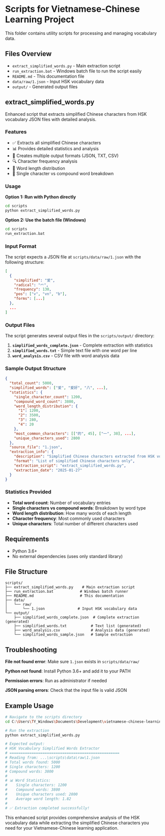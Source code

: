 # Scripts for Vietnamese-Chinese Learning Project

This folder contains utility scripts for processing and managing vocabulary data.

## Files Overview

- `extract_simplified_words.py` - Main extraction script
- `run_extraction.bat` - Windows batch file to run the script easily
- `README.md` - This documentation file
- `data/raw/1.json` - Input HSK vocabulary data
- `output/` - Generated output files

## extract_simplified_words.py

Enhanced script that extracts simplified Chinese characters from HSK vocabulary JSON files with detailed analysis.

### Features

- ✅ Extracts all simplified Chinese characters
- 📊 Provides detailed statistics and analysis
- 📁 Creates multiple output formats (JSON, TXT, CSV)
- 🔍 Character frequency analysis
- 📏 Word length distribution
- 🎯 Single character vs compound word breakdown

### Usage

**Option 1: Run with Python directly**
```bash
cd scripts
python extract_simplified_words.py
```

**Option 2: Use the batch file (Windows)**
```bash
cd scripts
run_extraction.bat
```

### Input Format

The script expects a JSON file at `scripts/data/raw/1.json` with the following structure:

```json
[
  {
    "simplified": "爱",
    "radical": "爫",
    "frequency": 130,
    "pos": ["v", "vn", "b"],
    "forms": [...]
  },
  ...
]
```

### Output Files

The script generates several output files in the `scripts/output/` directory:

1. **`simplified_words_complete.json`** - Complete extraction with statistics
2. **`simplified_words.txt`** - Simple text file with one word per line
3. **`word_analysis.csv`** - CSV file with word analysis data

### Sample Output Structure

```json
{
  "total_count": 5000,
  "simplified_words": ["爱", "爱好", "八", ...],
  "statistics": {
    "single_character_count": 1200,
    "compound_word_count": 3800,
    "word_length_distribution": {
      "1": 1200,
      "2": 3500,
      "3": 280,
      "4": 20
    },
    "most_common_characters": [["的", 45], ["一", 38], ...],
    "unique_characters_used": 2800
  },
  "source_file": "1.json",
  "extraction_info": {
    "description": "Simplified Chinese characters extracted from HSK vocabulary",
    "format": "List of simplified Chinese characters only",
    "extraction_script": "extract_simplified_words.py",
    "extraction_date": "2025-01-27"
  }
}
```

### Statistics Provided

- **Total word count**: Number of vocabulary entries
- **Single characters vs compound words**: Breakdown by word type
- **Word length distribution**: How many words of each length
- **Character frequency**: Most commonly used characters
- **Unique characters**: Total number of different characters used

## Requirements

- Python 3.6+
- No external dependencies (uses only standard library)

## File Structure

```
scripts/
├── extract_simplified_words.py    # Main extraction script
├── run_extraction.bat            # Windows batch runner
├── README.md                     # This documentation
├── data/
│   └── raw/
│       └── 1.json               # Input HSK vocabulary data
└── output/
    ├── simplified_words_complete.json  # Complete extraction (generated)
    ├── simplified_words.txt           # Text list (generated)
    ├── word_analysis.csv              # Analysis data (generated)
    └── simplified_words_sample.json   # Sample extraction
```

## Troubleshooting

**File not found error**: Make sure `1.json` exists in `scripts/data/raw/`

**Python not found**: Install Python 3.6+ and add it to your PATH

**Permission errors**: Run as administrator if needed

**JSON parsing errors**: Check that the input file is valid JSON

## Example Usage

```bash
# Navigate to the scripts directory
cd C:\Users\TY_Windows\Documents\Development\vietnamese-chinese-learning\scripts

# Run the extraction
python extract_simplified_words.py

# Expected output:
# HSK Vocabulary Simplified Words Extractor
# ==================================================
# Reading from: ...\scripts\data\raw\1.json
# Total words found: 5000
# Single characters: 1200
# Compound words: 3800
# 
# 📊 Word Statistics:
#    Single characters: 1200
#    Compound words: 3800
#    Unique characters used: 2800
#    Average word length: 1.82
# 
# ✅ Extraction completed successfully!
```

This enhanced script provides comprehensive analysis of the HSK vocabulary data while extracting the simplified Chinese characters you need for your Vietnamese-Chinese learning application.
